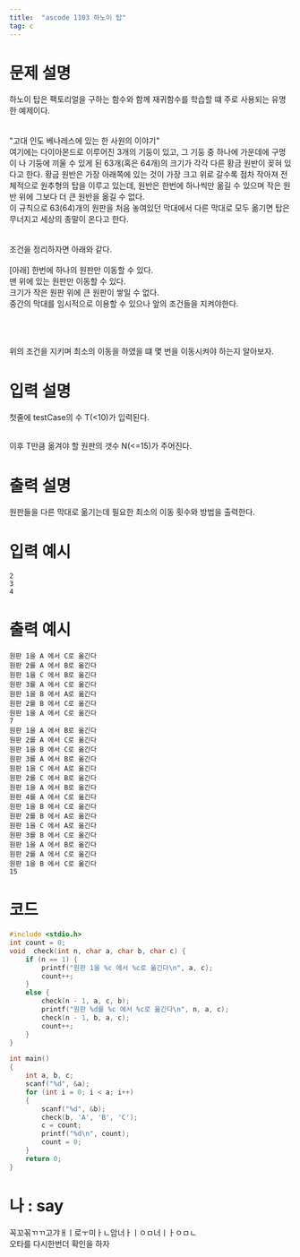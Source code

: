 ```yaml
---
title:  "ascode 1103 하노이 탑"
tag: c
---
```

# 문제 설명
하노이 탑은 팩토리얼을 구하는 함수와 함께 재귀함수를 학습할 떄 주로 사용되는 유명한 예제이다.<br>
<br>
<br>
"고대 인도 베나레스에 있는 한 사원의 이야기"<br>
여기에는 다이아몬드로 이루어진 3개의 기둥이 있고, 그 기둥 중 하나에 가운데에 구멍이 나 기둥에 끼울 수 있게 된 63개(혹은 64개)의 크기가 각각 다른 황금 원반이 꽂혀 있다고 한다. 황금 원반은 가장 아래쪽에 있는 것이 가장 크고 위로 갈수록 점차 작아져 전체적으로 원추형의 탑을 이루고 있는데, 원반은 한번에 하나씩만 옮길 수 있으며 작은 원반 위에 그보다 더 큰 원반을 옮길 수 없다.<br>
이 규칙으로 63(64)개의 원판을 처음 놓여있던 막대에서 다른 막대로 모두 옮기면 탑은 무너지고 세상의 종말이 온다고 한다.<br>
<br>
<br>
조건을 정리하자면 아래와 같다.
<br>
<br>
[아래]
한번에 하나의 원판만 이동할 수 있다.<br>
맨 위에 있는 원판만 이동할 수 있다.<br>
크기가 작은 원판 위에 큰 원판이 쌓일 수 없다.<br>
중간의 막대를 임시적으로 이용할 수 있으나 앞의 조건들을 지켜야한다.<br>
<br>
<br>
<br>

위의 조건을 지키며 최소의 이동을 하였을 떄 몇 번을 이동시켜야 하는지 알아보자.
# 입력 설명
첫줄에  testCase의 수 T(<10)가 입력된다.
<br>
<br>

이후 T만큼 옮겨야 할 원판의 갯수 N(<=15)가 주어진다.

# 출력 설명
원판들을 다른 막대로 옮기는데 필요한 최소의 이동 횟수와 방법을 출력한다.

# 입력 예시
```
2
3
4 
```
# 출력 예시
```
원판 1을 A 에서 C로 옮긴다
원판 2를 A 에서 B로 옮긴다
원판 1을 C 에서 B로 옮긴다
원판 3를 A 에서 C로 옮긴다
원판 1을 B 에서 A로 옮긴다
원판 2를 B 에서 C로 옮긴다
원판 1을 A 에서 C로 옮긴다
7
원판 1을 A 에서 B로 옮긴다
원판 2를 A 에서 C로 옮긴다
원판 1을 B 에서 C로 옮긴다
원판 3를 A 에서 B로 옮긴다
원판 1을 C 에서 A로 옮긴다
원판 2를 C 에서 B로 옮긴다
원판 1을 A 에서 B로 옮긴다
원판 4를 A 에서 C로 옮긴다
원판 1을 B 에서 C로 옮긴다
원판 2를 B 에서 A로 옮긴다
원판 1을 C 에서 A로 옮긴다
원판 3를 B 에서 C로 옮긴다
원판 1을 A 에서 B로 옮긴다
원판 2를 A 에서 C로 옮긴다
원판 1을 B 에서 C로 옮긴다
15
```
# 코드

```c
#include <stdio.h>
int count = 0;
void  check(int n, char a, char b, char c) {
    if (n == 1) {
        printf("원판 1을 %c 에서 %c로 옮긴다\n", a, c);
        count++;
    }
    else {
        check(n - 1, a, c, b);
        printf("원판 %d를 %c 에서 %c로 옮긴다\n", n, a, c);
        check(n - 1, b, a, c);
        count++;
    }
}

int main()
{
    int a, b, c;
    scanf("%d", &a);
    for (int i = 0; i < a; i++)
    {
        scanf("%d", &b);
        check(b, 'A', 'B', 'C');
        c = count;
        printf("%d\n", count);
        count = 0;
    }
    return 0;
}
```

# 나 : say
꼭꼬꼮ㄲㄲ고갸ㅐㅣ로ㅜ미ㅏㄴ암너ㅏㅣㅇㅁ너ㅣㅏㅇㅁㄴ<br>
오타를 다시한번더 확인을 하자